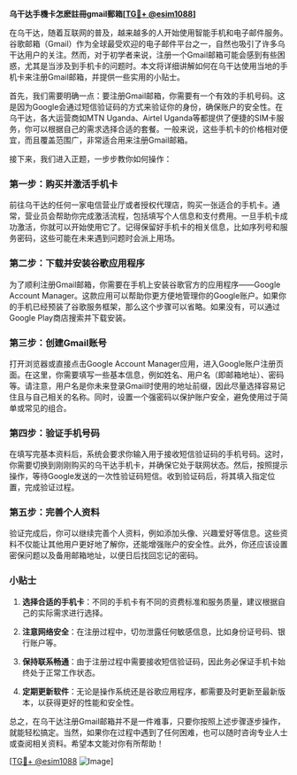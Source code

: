 **乌干达手機卡怎麽註冊gmail郵箱[[TG💪+ @esim1088](https://t.me/s/esim1088)]**

在乌干达，随着互联网的普及，越来越多的人开始使用智能手机和电子邮件服务。谷歌邮箱（Gmail）作为全球最受欢迎的电子邮件平台之一，自然也吸引了许多乌干达用户的关注。然而，对于初学者来说，注册一个Gmail邮箱可能会感到有些困惑，尤其是当涉及到手机卡的问题时。本文将详细讲解如何在乌干达使用当地的手机卡来注册Gmail邮箱，并提供一些实用的小贴士。

首先，我们需要明确一点：要注册Gmail邮箱，你需要有一个有效的手机号码。这是因为Google会通过短信验证码的方式来验证你的身份，确保账户的安全性。在乌干达，各大运营商如MTN Uganda、Airtel Uganda等都提供了便捷的SIM卡服务，你可以根据自己的需求选择合适的套餐。一般来说，这些手机卡的价格相对便宜，而且覆盖范围广，非常适合用来注册Gmail邮箱。

接下来，我们进入正题，一步步教你如何操作：

### 第一步：购买并激活手机卡

前往乌干达的任何一家电信营业厅或者授权代理店，购买一张适合的手机卡。通常，营业员会帮助你完成激活流程，包括填写个人信息和支付费用。一旦手机卡成功激活，你就可以开始使用它了。记得保留好手机卡的相关信息，比如序列号和服务密码，这些可能在未来遇到问题时会派上用场。

### 第二步：下载并安装谷歌应用程序

为了顺利注册Gmail邮箱，你需要在手机上安装谷歌官方的应用程序——Google Account Manager。这款应用可以帮助你更方便地管理你的Google账户。如果你的手机已经预装了谷歌服务框架，那么这个步骤可以省略。如果没有，可以通过Google Play商店搜索并下载安装。

### 第三步：创建Gmail账号

打开浏览器或直接点击Google Account Manager应用，进入Google账户注册页面。在这里，你需要填写一些基本信息，例如姓名、用户名（即邮箱地址）、密码等。请注意，用户名是你未来登录Gmail时使用的地址前缀，因此尽量选择容易记住且与自己相关的名称。同时，设置一个强密码以保护账户安全，避免使用过于简单或常见的组合。

### 第四步：验证手机号码

在填写完基本资料后，系统会要求你输入用于接收短信验证码的手机号码。这时，你需要切换到刚刚购买的乌干达手机卡，并确保它处于联网状态。然后，按照提示操作，等待Google发送的一次性验证码短信。收到验证码后，将其填入指定位置，完成验证过程。

### 第五步：完善个人资料

验证完成后，你可以继续完善个人资料，例如添加头像、兴趣爱好等信息。这些资料不仅能让其他用户更好地了解你，还能增强账户的安全性。此外，你还应该设置密保问题以及备用邮箱地址，以便日后找回忘记的密码。

### 小贴士

1. **选择合适的手机卡**：不同的手机卡有不同的资费标准和服务质量，建议根据自己的实际需求进行选择。
   
2. **注意网络安全**：在注册过程中，切勿泄露任何敏感信息，比如身份证号码、银行账户等。

3. **保持联系畅通**：由于注册过程中需要接收短信验证码，因此务必保证手机卡始终处于正常工作状态。

4. **定期更新软件**：无论是操作系统还是谷歌应用程序，都需要及时更新至最新版本，以获得更好的性能和安全性。

总之，在乌干达注册Gmail邮箱并不是一件难事，只要你按照上述步骤逐步操作，就能轻松搞定。当然，如果你在过程中遇到了任何困难，也可以随时咨询专业人士或查阅相关资料。希望本文能对你有所帮助！

[[TG💪+ @esim1088](https://t.me/s/esim1088) ![Image](https://i.postimg.cc/4NQfJmqS/Snipaste-2025-05-13-00-14-12.png)]